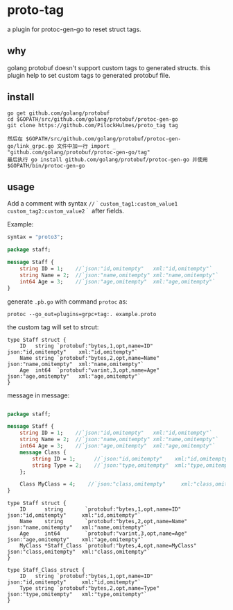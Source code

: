 # proto-tag

a plugin for protoc-gen-go to reset struct tags.

## why

golang protobuf doesn't support custom tags to generated structs. this plugin help to set custom tags to generated protobuf file.

## install

```shell
go get github.com/golang/protobuf
cd $GOPATH/src/github.com/golang/protobuf/protoc-gen-go
git clone https://github.com/PilockHulmes/proto_tag tag

然后在 $GOPATH/src/github.com/golang/protobuf/protoc-gen-go/link_grpc.go 文件中加一行 import _ "github.com/golang/protobuf/protoc-gen-go/tag"
最后执行 go install github.com/golang/protobuf/protoc-gen-go 并使用 $GOPATH/bin/protoc-gen-go
```

## usage

Add a comment with syntax `//｀custom_tag1:custom_value1 custom_tag2:custom_value2｀` after fields.

Example:

```proto
syntax = "proto3";

package staff;

message Staff {
    string ID = 1;    //`json:"id,omitempty"   xml:"id,omitempty"`
    string Name = 2;  //`json:"name,omitempty" xml:"name,omitempty"`
    int64 Age = 3;    //`json:"age,omitempty"  xml:"age,omitempty"`
}
```

generate `.pb.go` with command `protoc` as:

```shell
protoc --go_out=plugins=grpc+tag:. example.proto
```

the custom tag will set to strcut:

```golang
type Staff struct {
    ID   string `protobuf:"bytes,1,opt,name=ID"     json:"id,omitempty"    xml:"id,omitempty"`
    Name string `protobuf:"bytes,2,opt,name=Name"   json:"name,omitempty"  xml:"name,omitempty"`
    Age  int64  `protobuf:"varint,3,opt,name=Age"   json:"age,omitempty"   xml:"age,omitempty"`
}
```


message in message:

```protobuf

package staff;

message Staff {
    string ID = 1;    //`json:"id,omitempty"   xml:"id,omitempty"`
    string Name = 2;  //`json:"name,omitempty" xml:"name,omitempty"`
    int64 Age = 3;    //`json:"age,omitempty"  xml:"age,omitempty"`
    message Class {
        string ID = 1;      //`json:"id,omitempty"    xml:"id,omitempty"`
        string Type = 2;    //`json:"type,omitempty"  xml:"type,omitempty"`
    };

    Class MyClass = 4;    //`json:"class,omitempty"     xml:"class,omitempty"`
}
```

```golang
type Staff struct {
	ID      string       `protobuf:"bytes,1,opt,name=ID"        json:"id,omitempty"     xml:"id,omitempty"`
	Name    string       `protobuf:"bytes,2,opt,name=Name"      json:"name,omitempty"   xml:"name,omitempty"`
	Age     int64        `protobuf:"varint,3,opt,name=Age"      json:"age,omitempty"    xml:"age,omitempty"`
	MyClass *Staff_Class `protobuf:"bytes,4,opt,name=MyClass"   json:"class,omitempty"  xml:"class,omitempty"`
}

type Staff_Class struct {
	ID   string `protobuf:"bytes,1,opt,name=ID"        json:"id,omitempty"     xml:"id,omitempty"`
	Type string `protobuf:"bytes,2,opt,name=Type"      json:"type,omitempty"   xml:"type,omitempty"`
}
```